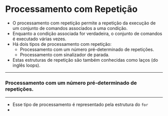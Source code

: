 # Processamento com Repetição
+ O processamento com repetição permite a repetição da execução de um conjunto de comandos associados a uma condição.
+ Enquanto a condição associada for verdadeira, o conjunto de comandos é executado várias vezes.
+ Há dois tipos de processamento com repetição: 
    + Processamento com um número pré-determinado de repetições.
    + Processamento com sinalizador de parada.
+ Estas estruturas de repetição são também conhecidas como laços (do inglês loops).

---
### Processamento com um número pré-determinado de repetições.
---
+ Esse tipo de processamento é representado pela estrutura do ```for```
+ 

